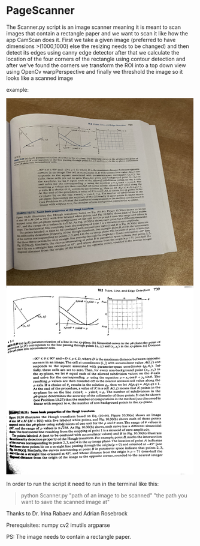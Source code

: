 # PageScanner

The Scanner.py script is an image scanner meaning it is meant to scan images that contain a rectangle paper and we want to scan it like how the app CamScan does it.
First we take a given image (preferred to have dimensions >(1000,1000) else the resizing needs to be changed)
and then detect its edges using canny edge detector  after that 
we calculate the location of the four corners of the rectangle using contour detection 
and after we've found the corners we transform the ROI into a top down view
using OpenCv warpPerspective and finally we threshold the image so it looks like a scanned image

example:

<img src="https://github.com/Mohamab29/PageScanner/blob/main/page.jpg" width="500" height="500">



<img src="https://github.com/Mohamab29/PageScanner/blob/main/saved.jpg" width="500" height="500">


In order to run the script it need to run in the terminal like this:
>python Scanner.py "path of an image to be scanned"  "the path you want to save the scanned image at"

Thanks to Dr. Irina Rabaev and Adrian Rosebrock 

Prerequisites:
numpy
cv2
imutils
argparse

PS:
The image needs to contain a rectangle paper.
